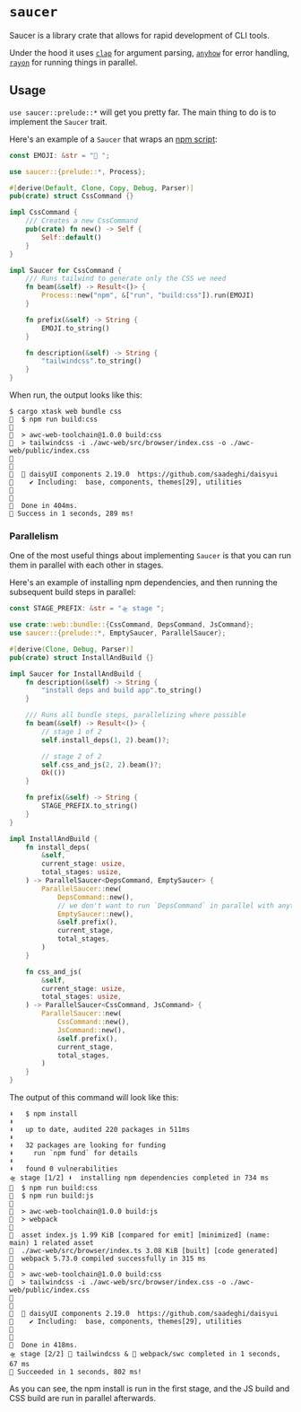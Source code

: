 # `saucer`

Saucer is a library crate that allows for rapid development of CLI tools. 

Under the hood it uses [`clap`](https://crates.io/crates/clap) for argument parsing, [`anyhow`](https://crates.io/crates/anyhow) for error handling, [`rayon`](https://crates.io/crates/) for running things in parallel.

## Usage

`use saucer::prelude::*` will get you pretty far. The main thing to do is to implement the `Saucer` trait.

Here's an example of a `Saucer` that wraps an [npm script](https://docs.npmjs.com/cli/v8/commands/npm-run-script):


```rust
const EMOJI: &str = "💅 ";

use saucer::{prelude::*, Process};

#[derive(Default, Clone, Copy, Debug, Parser)]
pub(crate) struct CssCommand {}

impl CssCommand {
    /// Creates a new CssCommand
    pub(crate) fn new() -> Self {
        Self::default()
    }
}

impl Saucer for CssCommand {
    /// Runs tailwind to generate only the CSS we need
    fn beam(&self) -> Result<()> {
        Process::new("npm", &["run", "build:css"]).run(EMOJI)
    }

    fn prefix(&self) -> String {
        EMOJI.to_string()
    }

    fn description(&self) -> String {
        "tailwindcss".to_string()
    }
}
```

When run, the output looks like this:

```console
$ cargo xtask web bundle css
💅  $ npm run build:css
💅  
💅  > awc-web-toolchain@1.0.0 build:css
💅  > tailwindcss -i ./awc-web/src/browser/index.css -o ./awc-web/public/index.css
💅  
💅  
💅  🌼 daisyUI components 2.19.0  https://github.com/saadeghi/daisyui
💅    ✔︎ Including:  base, components, themes[29], utilities
💅    
💅  
💅  Done in 404ms.
🎉 Success in 1 seconds, 289 ms!
```

### Parallelism

One of the most useful things about implementing `Saucer` is that you can run them in parallel with each other in stages.

Here's an example of installing npm dependencies, and then running the subsequent build steps in parallel:

```rust
const STAGE_PREFIX: &str = "🛸 stage ";

use crate::web::bundle::{CssCommand, DepsCommand, JsCommand};
use saucer::{prelude::*, EmptySaucer, ParallelSaucer};

#[derive(Clone, Debug, Parser)]
pub(crate) struct InstallAndBuild {}

impl Saucer for InstallAndBuild {
    fn description(&self) -> String {
        "install deps and build app".to_string()
    }

    /// Runs all bundle steps, parallelizing where possible
    fn beam(&self) -> Result<()> {
        // stage 1 of 2
        self.install_deps(1, 2).beam()?;

        // stage 2 of 2
        self.css_and_js(2, 2).beam()?;
        Ok(())
    }

    fn prefix(&self) -> String {
        STAGE_PREFIX.to_string()
    }
}

impl InstallAndBuild {
    fn install_deps(
        &self,
        current_stage: usize,
        total_stages: usize,
    ) -> ParallelSaucer<DepsCommand, EmptySaucer> {
        ParallelSaucer::new(
            DepsCommand::new(),
            // we don't want to run `DepsCommand` in parallel with anything, so pass it an `EmptySaucer`
            EmptySaucer::new(),
            &self.prefix(),
            current_stage,
            total_stages,
        )
    }

    fn css_and_js(
        &self,
        current_stage: usize,
        total_stages: usize,
    ) -> ParallelSaucer<CssCommand, JsCommand> {
        ParallelSaucer::new(
            CssCommand::new(),
            JsCommand::new(),
            &self.prefix(),
            current_stage,
            total_stages,
        )
    }
}


```

The output of this command will look like this:

```console
⬇️   $ npm install
⬇️   
⬇️   up to date, audited 220 packages in 511ms
⬇️   
⬇️   32 packages are looking for funding
⬇️     run `npm fund` for details
⬇️   
⬇️   found 0 vulnerabilities
🛸 stage [1/2] ⬇️  installing npm dependencies completed in 734 ms
💅  $ npm run build:css
🧳  $ npm run build:js
🧳  
🧳  > awc-web-toolchain@1.0.0 build:js
🧳  > webpack
🧳  
🧳  asset index.js 1.99 KiB [compared for emit] [minimized] (name: main) 1 related asset
🧳  ./awc-web/src/browser/index.ts 3.08 KiB [built] [code generated]
🧳  webpack 5.73.0 compiled successfully in 315 ms
💅  
💅  > awc-web-toolchain@1.0.0 build:css
💅  > tailwindcss -i ./awc-web/src/browser/index.css -o ./awc-web/public/index.css
💅  
💅  
💅  🌼 daisyUI components 2.19.0  https://github.com/saadeghi/daisyui
💅    ✔︎ Including:  base, components, themes[29], utilities
💅    
💅  
💅  Done in 418ms.
🛸 stage [2/2] 💅 tailwindcss & 🧳 webpack/swc completed in 1 seconds, 67 ms
🎉 Succeeded in 1 seconds, 802 ms!
```

As you can see, the npm install is run in the first stage, and the JS build and CSS build are run in parallel afterwards.